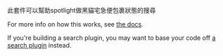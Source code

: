 此套件可以幫助spotlight做黑貓宅急便包裹狀態的搜尋

For more info on how this works, see [the docs](https://github.com/nate-parrott/Flashlight/wiki/Creating-a-Plugin).

If you're building a search plugin, you may want to base your code off [a search plugin](https://github.com/nate-parrott/Flashlight/tree/master/PluginDirectories/1/googlesearch.bundle) instead.
